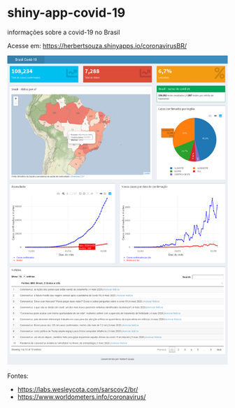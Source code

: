 # shiny-app-covid-19

 informações sobre a covid-19 no Brasil

 Acesse em: https://herbertsouza.shinyapps.io/coronavirusBR/
 

<img src="https://github.com/herbertizidro/coronavirus_shiny_app/blob/master/scheenshot.png">


Fontes:

 - https://labs.wesleycota.com/sarscov2/br/
 - https://www.worldometers.info/coronavirus/
